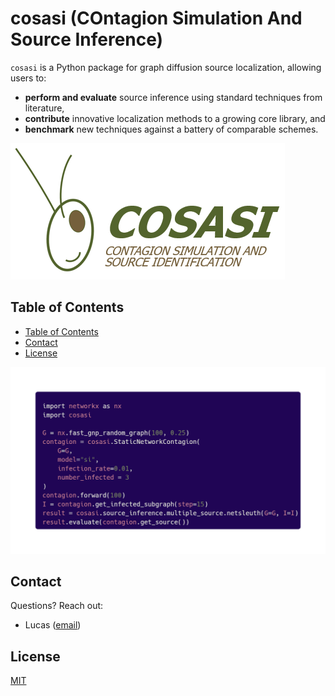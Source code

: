 # cosasi (COntagion Simulation And Source Inference)

``cosasi`` is a Python package for graph diffusion source localization, allowing users to:

- **perform and evaluate** source inference using standard techniques from literature,
- **contribute** innovative localization methods to a growing core library, and
- **benchmark** new techniques against a battery of comparable schemes.

![logo](./docs/_assets/grasshopper.png)

## Table of Contents
* [Table of Contents](#table-of-contents)
* [Contact](#contact)
* [License](#license)


![carbon](./docs/_assets/carbon.png)


## Contact

Questions? Reach out:
- Lucas ([email](mailto:lmccabe@lmi.org))


## License
[MIT](https://choosealicense.com/licenses/mit/)
